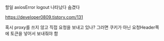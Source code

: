할일
axiosError
logout 나타났다 숨겼다

https://developer0809.tistory.com/131

혹시 proxy를 쓰지 않고 직접 요청을 보내고 있나?
그러면 쿠키가 아닌 요청Header쪽에 토큰을 넣어서 보내줘야 함
